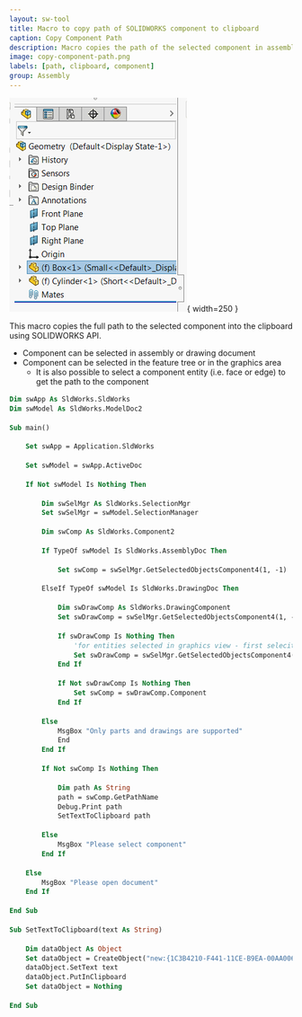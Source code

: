 ```yaml
---
layout: sw-tool
title: Macro to copy path of SOLIDWORKS component to clipboard
caption: Copy Component Path
description: Macro copies the path of the selected component in assembly or drawing into the clipboard using SOLIDWORKS API
image: copy-component-path.png
labels: [path, clipboard, component]
group: Assembly
---
```

![Component selected in the feature tree](selected-component.png){ width=250 }

This macro copies the full path to the selected component into the clipboard using SOLIDWORKS API.

* Component can be selected in assembly or drawing document
* Component can be selected in the feature tree or in the graphics area
    * It is also possible to select a component entity (i.e. face or edge) to get the path to the component

~~~ vb
Dim swApp As SldWorks.SldWorks
Dim swModel As SldWorks.ModelDoc2

Sub main()

    Set swApp = Application.SldWorks
    
    Set swModel = swApp.ActiveDoc
    
    If Not swModel Is Nothing Then
        
        Dim swSelMgr As SldWorks.SelectionMgr
        Set swSelMgr = swModel.SelectionManager
        
        Dim swComp As SldWorks.Component2
        
        If TypeOf swModel Is SldWorks.AssemblyDoc Then
            
            Set swComp = swSelMgr.GetSelectedObjectsComponent4(1, -1)
            
        ElseIf TypeOf swModel Is SldWorks.DrawingDoc Then
            
            Dim swDrawComp As SldWorks.DrawingComponent
            Set swDrawComp = swSelMgr.GetSelectedObjectsComponent4(1, -1)
            
            If swDrawComp Is Nothing Then
                'for entities selected in graphics view - first seleciton is a view itself
                Set swDrawComp = swSelMgr.GetSelectedObjectsComponent4(2, -1)
            End If
            
            If Not swDrawComp Is Nothing Then
                Set swComp = swDrawComp.Component
            End If
            
        Else
            MsgBox "Only parts and drawings are supported"
            End
        End If
        
        If Not swComp Is Nothing Then
            
            Dim path As String
            path = swComp.GetPathName
            Debug.Print path
            SetTextToClipboard path
            
        Else
            MsgBox "Please select component"
        End If
        
    Else
        MsgBox "Please open document"
    End If
    
End Sub

Sub SetTextToClipboard(text As String)
    
    Dim dataObject As Object
    Set dataObject = CreateObject("new:{1C3B4210-F441-11CE-B9EA-00AA006B1A69}")
    dataObject.SetText text
    dataObject.PutInClipboard
    Set dataObject = Nothing
    
End Sub
~~~


